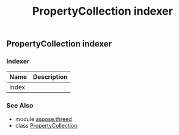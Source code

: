﻿---
title: PropertyCollection indexer
second_title: Aspose.3D for Python via .NET API References
description: 
type: docs
weight: 40
url: /python-net/aspose.threed/propertycollection/__getitem__/
is_root: false
---

## PropertyCollection indexer

### Indexer
| Name | Description |
| :- | :- |
| index |  |



### See Also
* module [aspose.threed](../../)
* class [PropertyCollection](/3d/python-net/aspose.threed/propertycollection)
